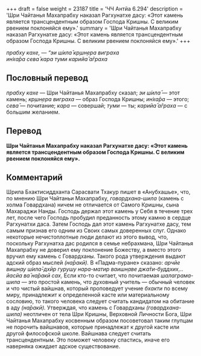 +++
draft = false
weight = 23187
title = 'ЧЧ Антйа 6.294'
description = 'Шри Чайтанья Махапрабху наказал Рагхунатхе дасу: «Этот камень является трансцендентным образом Господа Кришны. С великим рвением поклоняйся ему».'
summary = 'Шри Чайтанья Махапрабху наказал Рагхунатхе дасу: «Этот камень является трансцендентным образом Господа Кришны. С великим рвением поклоняйся ему».'
+++

_прабху кахе,_ — _“эи ш́ила̄ кр̣шн̣ера виграха  
ин̇ха̄ра сева̄ кара туми карийа̄ а̄граха_

## Пословный перевод

_прабху_ _кахе_ — Шри Чайтанья Махапрабху сказал; _эи_ _ш́ила̄_ — этот камень; _кр̣шн̣ера_ _виграха_ — образ Господа Кришны; _ин̇ха̄ра_ — этого; _сева̄_ — почитание; _кара_ — совершай; _туми_ — ты; _карийа̄_ _а̄граха_ — с большим желанием.

## Перевод

**Шри Чайтанья Махапрабху наказал Рагхунатхе дасу: «Этот камень является трансцендентным образом Господа Кришны. С великим рвением поклоняйся ему».**

## Комментарий

Шрила Бхактисиддханта Сарасвати Тхакур пишет в «Анубхашье», что, по мнению Шри Чайтаньи Махапрабху, _говардхана-шила_ (камень с холма Говардхана) ничем не отличается от Самого Кришны, сына Махараджи Нанды. Господь держал этот камень у Себя в течение трех лет, после чего Господь пробудил преданность этому камню в сердце Рагхунатхи даса. Затем Господь дал этот камень Рагхунатхе дасу, тем самым признав его одним из Своих самых доверенных слуг. Однако некоторые нечистоплотные люди делают из этого вывод, что, поскольку Рагхунатха дас родился в семье небрахмана, Шри Чайтанья Махапрабху не доверил ему поклонение Божеству, а вместо этого вручил ему камень с Говардханы. Такого рода утверждения выдают адский образ мыслей _(на̄ракӣ)._ В «Падма-пуране» сказано: _арчйе вишн̣ау ш́ила̄-дхӣр_ _гурушу нара-матир ваишн̣аве джа̄ти-буддхих̣_… _йасйа ва̄ на̄ракӣ сах̣_. Если кто-то считает, что почитаемая _шалаграма-шила_ — это простой камень, что духовный учитель — обычный человек и что чистый вайшнав, который проповедует учение _бхакти_ по всему миру, принадлежит к определенной касте или материальному сословию, то такого человека следует считать кандидатом на обитание в аду _(на̄ракӣ)._ Утверждая, что камень с Говардханы _(говардхана-шила)_ неотличен от тела Шри Кришны, Верховной Личности Бога, Шри Чайтанья Махапрабху косвенным образом посоветовал таким глупцам не порочить вайшнавов, которые принадлежат к другой касте или другой философской школе. Вайшнава следует считать трансцендентным. Это поможет человеку спастись, иначе его наверняка ожидает адское существование.

